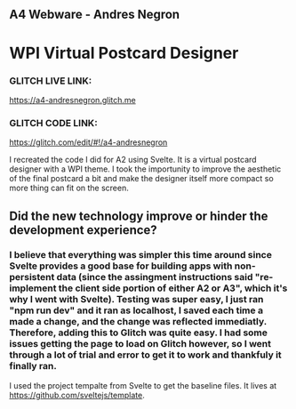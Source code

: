 ## A4 Webware - Andres Negron
# WPI Virtual Postcard Designer

### GLITCH LIVE LINK:
https://a4-andresnegron.glitch.me

### GLITCH CODE LINK:
https://glitch.com/edit/#!/a4-andresnegron

I recreated the code I did for A2 using Svelte. It is a virtual postcard designer with a WPI theme. I took the importunity to improve the aesthetic of the final postcard a bit and make the designer itself more compact so more thing can fit on the screen.

## Did the new technology improve or hinder the development experience?
### I believe that everything was simpler this time around since Svelte provides a good base for building apps with non-persistent data (since the assingment instructions said "re-implement the client side portion of either A2 or A3", which it's why I went with Svelte). Testing was super easy, I just ran "npm run dev" and it ran as localhost, I saved each time a made a change, and the change was reflected immediatly. Therefore, adding this to Glitch was quite easy. I had some issues getting the page to load on Glitch however, so I went through a lot of trial and error to get it to work and thankfuly it finally ran.

I used the project tempalte from Svelte to get the baseline files.
It lives at https://github.com/sveltejs/template.
